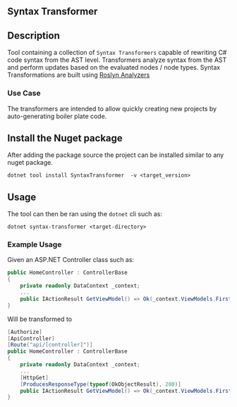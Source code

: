 ## Syntax Transformer

## Description

Tool containing a collection of `Syntax Transformers` capable of rewriting C# code syntax from the AST level. Transformers analyze syntax from the AST and perform updates based on the evaluated nodes / node types. Syntax Transformations are built using [Roslyn Analyzers](https://learn.microsoft.com/en-us/dotnet/api/microsoft.codeanalysis.csharp.csharpsyntaxrewriter?view=roslyn-dotnet-4.3.0)

### Use Case

The transformers are intended to allow quickly creating new projects by auto-generating boiler plate code. 


## Install the Nuget package

After adding the package source the project can be installed similar to any nuget package.

`dotnet tool install SyntaxTransformer  -v <target_version>`


## Usage

The tool can then be ran using the `dotnet` cli such as:

`dotnet syntax-transformer <target-directory>`

### Example Usage

Given an ASP.NET Controller class such as:

```csharp
public HomeController : ControllerBase
{
    private readonly DataContext _context;
    ...
    public IActionResult GetViewModel() => Ok(_context.ViewModels.FirstOrDefault());
}
```

Will be transformed to

```csharp
[Authorize]
[ApiController]
[Route("api/[controller]")]
public HomeController : ControllerBase
{
    private readonly DataContext _context;
    ...
    [HttpGet]
    [ProducesResponseType(typeof(OkObjectResult), 200)]
    public IActionResult GetViewModel() => Ok(_context.ViewModels.FirstOrDefault());
}
```
